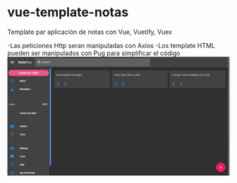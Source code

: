 # vue-template-notas
Template par aplicación de notas con Vue, Vuetify, Vuex

-Las peticiones Http seran manipuladas con Axios
-Los template HTML pueden ser manipulados con Pug para simplificar el código
![Image description](https://raw.githubusercontent.com/Roderick777/vue-template-notas/master/noteroo.png?token=AJH3FYLPJVQNOZPYEENP54S5OFK4Y)
